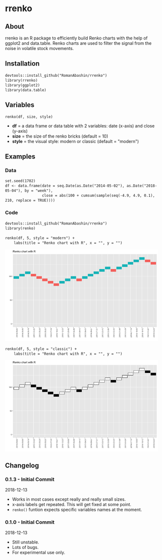 # rrenko

## About
rrenko is an R package to efficiently build Renko charts with the help of ggplot2 and data.table. Renko charts are used to filter the signal from the noise in volatile stock movements. 

## Installation

    devtools::install_github("RomanAbashin/rrenko")
    library(rrenko)
    library(ggplot2)
    library(data.table)

## Variables

    renko(df, size, style)

* **df** = a data frame or data table with 2 variables: date (x-axis) and close (y-axis)
* **size** = the size of the renko bricks (default = 10)
* **style** = the visual style: modern or classic (default = "modern")

## Examples

### Data

    set.seed(1702)
    df <- data.frame(date = seq.Date(as.Date("2014-05-02"), as.Date("2018-05-04"), by = "week"),
                     close = abs(100 + cumsum(sample(seq(-4.9, 4.9, 0.1), 210, replace = TRUE))))

### Code

    devtools::install_github("RomanAbashin/rrenko")
    library(renko)

    renko(df, 5, style = "modern") + 
        labs(title = "Renko chart with R", x = "", y = "")

![rrenko modern](/images/rrenko_modern.png)


    renko(df, 5, style = "classic") + 
        labs(title = "Renko chart with R", x = "", y = "")

![rrenko classic](/images/rrenko_classic.png)


## Changelog
### 0.1.3 - Initial Commit
2018-12-13
* Works in most cases except really and really small sizes.
* x-axis labels get repeated. This will get fixed at some point.
* `renko()` funtion expects specific variables names at the moment.

### 0.1.0 - Initial Commit
2018-12-13
* Still unstable.
* Lots of bugs.
* For experimental use only.
